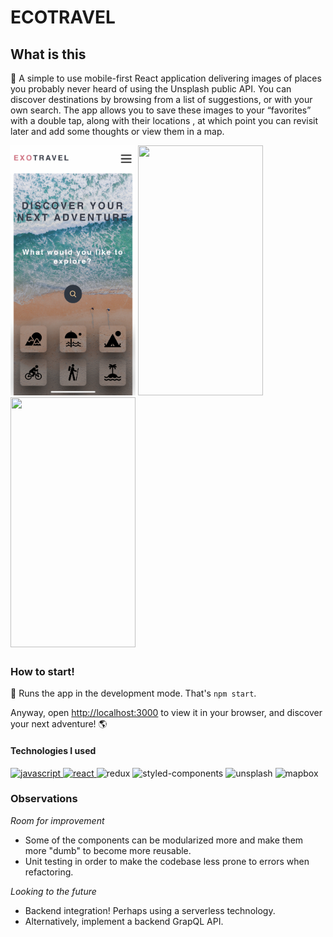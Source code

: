 # ECOTRAVEL

## What is this

🍳 A simple to use mobile-first React application delivering images of places you probably never heard of using the Unsplash public API. You can discover destinations by browsing from a list of suggestions, or with your own search. The app allows you to save these images to your “favorites” with a double tap, along with their locations , at which point you can revisit later and add some thoughts or view them in a map.

<div style="overflow: hidden; display: inline-block;">
<img src="./assets/home.jpeg" width="200" height="400" />
<img src="./assets/gif-1.gif" width="200" height="400" />
<img src="./assets/gif-2.gif" width="200" height="400" />
</div>

### How to start!

🚀 Runs the app in the development mode. That's `npm start`.

Anyway, open [http://localhost:3000](http://localhost:3000) to view it in your browser, and discover your next adventure! 🌎

#### Technologies I used

<p align="left"> 
   <a href="https://developer.mozilla.org/en-US/docs/Web/JavaScript" target="_blank"> <img src="https://devicons.github.io/devicon/devicon.git/icons/javascript/javascript-original.svg" alt="javascript" width="40" height="40"/> </a> 
  <a href="https://reactjs.org/" target="_blank"> <img src="https://devicons.github.io/devicon/devicon.git/icons/react/react-original-wordmark.svg" alt="react" width="40" height="40"/> </a> 
  <a target="_blank"> <img src="https://i1.wp.com/everyday.codes/wp-content/uploads/2020/01/0-U2DmhXYumRyXH6X1.png?resize=2048%2C1851&ssl=1" alt="redux" width="40" height="40"/> </a> 
   <a target="_blank"> <img src="https://styled-components.com/atom.png" alt="styled-components" width="40" height="40"/> </a>
   <a target="_blank"> <img src="https://res-3.cloudinary.com/crunchbase-production/image/upload/c_lpad,h_256,w_256,f_auto,q_auto:eco/tbvbvipimh2camf5nb2q" alt="unsplash" width="40" height="40"/> </a> 
   <a target="_blank"> <img src="https://seeklogo.com/images/M/mapbox-logo-D6FDDD219C-seeklogo.com.png" alt="mapbox" width="40" height="40"/> </a> 
</p>

### Observations

 _Room for improvement_

- Some of the components can be modularized more and make them more "dumb" to become more reusable.
- Unit testing in order to make the codebase less prone to errors when refactoring.

 _Looking to the future_

- Backend integration! Perhaps using a serverless technology.
- Alternatively, implement a backend GrapQL API.


